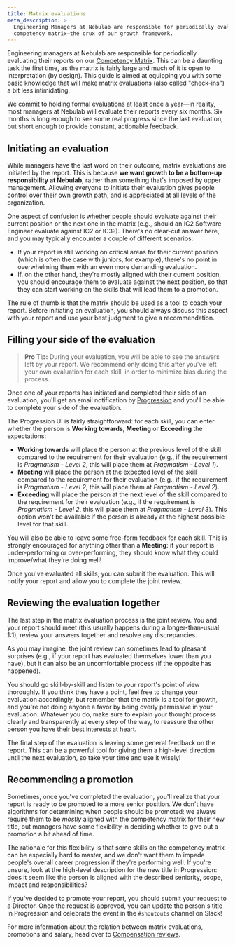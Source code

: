 ```yaml
---
title: Matrix evaluations
meta_description: >
  Engineering Managers at Nebulab are responsible for periodically evaluating their reports on our
  competency matrix—the crux of our growth framework.
---
```


Engineering managers at Nebulab are responsible for periodically evaluating their reports on our
[Competency Matrix](/personal-growth/competency-matrix/). This can be a daunting task the first
time, as the matrix is fairly large and much of it is open to interpretation (by design). This
guide is aimed at equipping you with some basic knowledge that will make matrix evaluations (also
called "check-ins") a bit less intimidating.

We commit to holding formal evaluations at least once a year—in reality, most managers at Nebulab
will evaluate their reports every six months. Six months is long enough to see some real progress
since the last evaluation, but short enough to provide constant, actionable feedback.

## Initiating an evaluation

While managers have the last word on their outcome, matrix evaluations are initiated by the report.
This is because **we want growth to be a bottom-up responsibility at Nebulab**, rather than
something that's imposed by upper management. Allowing everyone to initiate their evaluation gives
people control over their own growth path, and is appreciated at all levels of the organization.

One aspect of confusion is whether people should evaluate against their current position or the
next one in the matrix (e.g., should an IC2 Software Engineer evaluate against IC2 or IC3?). There's
no clear-cut answer here, and you may typically encounter a couple of different scenarios:

- If your report is  still working on critical areas for their current position (which is often the
  case with juniors, for example), there's no point in overwhelming them with an even more demanding
  evaluation.
- If, on the other hand, they're mostly aligned with their current position, you should encourage
  them to evaluate against the next position, so that they can start working on the skills that will
  lead them to a promotion.

The rule of thumb is that the matrix should be used as a tool to coach your report. Before
initiating an evaluation, you should always discuss this aspect with your report and use your best
judgment to give a recommendation.

## Filling your side of the evaluation

> **Pro Tip:** During your evaluation, you will be able to see the answers left by your report. We
> recommend only doing this after you've left your own evaluation for each skill, in order to
> minimize bias during the process.

Once one of your reports has initiated and completed their side of an evaluation, you'll get an
email notification by [Progression](https://progressionapp.com/) and you'll be able to complete your
side of the evaluation.

The Progression UI is fairly straightforward: for each skill, you can enter whether the person is
**Working towards**, **Meeting** or **Exceeding** the expectations:

- **Working towards** will place the person at the previous level of the skill compared to the
  requirement for their evaluation (e.g., if the requirement is _Pragmatism - Level 2_, this will
  place them at _Pragmatism - Level 1_).
- **Meeting** will place the person at the expected level of the skill compared to the requirement
  for their evaluation (e.g., if the requirement is _Pragmatism - Level 2_, this will place them at
  _Pragmatism - Level 2_).
- **Exceeding** will place the person at the next level of the skill compared to the requirement
  for their evaluation (e.g., if the requirement is _Pragmatism - Level 2_, this will place them at
  _Pragmatism - Level 3_). This option won't be available if the person is already at the highest
  possible level for that skill.

You will also be able to leave some free-form feedback for each skill. This is strongly encouraged
for anything other than a **Meeting**: if your report is under-performing or over-performing, they
should know what they could improve/what they're doing well!

Once you've evaluated all skills, you can submit the evaluation. This will notify your report and
allow you to complete the joint review.

## Reviewing the evaluation together

The last step in the matrix evaluation process is the joint review. You and your report should meet
(this usually happens during a longer-than-usual 1:1), review your answers together and resolve any
discrepancies.

As you may imagine, the joint review can sometimes lead to pleasant surprises (e.g., if your report
has evaluated themselves lower than you have), but it can also be an uncomfortable process (if the
opposite has happened).

You should go skill-by-skill and listen to your report's point of view thoroughly. If you think they
have a point, feel free to change your evaluation accordingly, but remember that the matrix is a
tool for growth, and you're not doing anyone a favor by being overly permissive in your evaluation.
Whatever you do, make sure to explain your thought process clearly and transparently at every step
of the way, to reassure the other person you have their best interests at heart.

The final step of the evaluation is leaving some general feedback on the report. This can be a
powerful tool for giving them a high-level direction until the next evaluation, so take your time
and use it wisely!

## Recommending a promotion

Sometimes, once you've completed the evaluation, you'll realize that your report is ready to be
promoted to a more senior position. We don't have algorithms for determining when people should be
promoted: we always require them to be _mostly_ aligned with the competency matrix for their new
title, but managers have some flexibility in deciding whether to give out a promotion a bit ahead of
time.

The rationale for this flexibility is that some skills on the competency matrix can be especially
hard to master, and we don't want them to impede people's overall career progression if they're
performing well. If you're unsure, look at the high-level description for the new title in
Progression: does it seem like the person is aligned with the described seniority, scope, impact and
responsibilities?

If you've decided to promote your report, you should submit your request to a Director. Once the
request is approved, you can update the person's title in Progression and celebrate the event in
the `#shoutouts` channel on Slack!

For more information about the relation between matrix evaluations, promotions and salary, head
over to [Compensation reviews](/managing-teams/compensation-reviews/).
